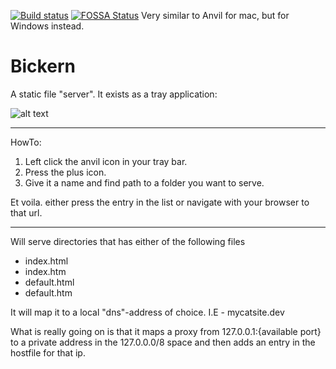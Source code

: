 [![Build status](https://ci.appveyor.com/api/projects/status/a0vcwwelvrwsm998/branch/master?svg=true)](https://ci.appveyor.com/project/alexintime/bickern/branch/master)
[![FOSSA Status](https://app.fossa.io/api/projects/git%2Bgithub.com%2FVisualBean%2FBickern.svg?type=shield)](https://app.fossa.io/projects/git%2Bgithub.com%2FVisualBean%2FBickern?ref=badge_shield)
Very similar to Anvil for mac, but for Windows instead.

# Bickern
A static file "server".
It exists as a tray application:

![alt text](http://visualbean.io/wp-content/uploads/2017/07/bickern.png "bickern window")


---
HowTo:

1. Left click the anvil icon in your tray bar.
2. Press the plus icon.
3. Give it a name and find path to a folder you want to serve.

Et voila. either press the entry in the list or navigate with your browser to that url.

***

Will serve directories that has either of the following files
 + index.html
 + index.htm
 + default.html
 + default.htm

It will map it to a local "dns"-address of choice. I.E - mycatsite.dev

What is really going on is that it maps a proxy from 127.0.0.1:{available port} to a private address in the 127.0.0.0/8 space
and then adds an entry in the hostfile for that ip.
